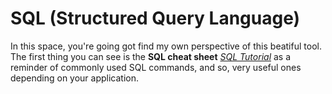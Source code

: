 # SQL (Structured Query Language)
In this space, you're going got find my own perspective of this beatiful tool.
The first thing you can see is the **SQL cheat sheet** *[SQL Tutorial](https://www.sqltutorial.org/sql-cheat-sheet/)* as a reminder of commonly used SQL commands, and so, very useful ones depending on your application.
